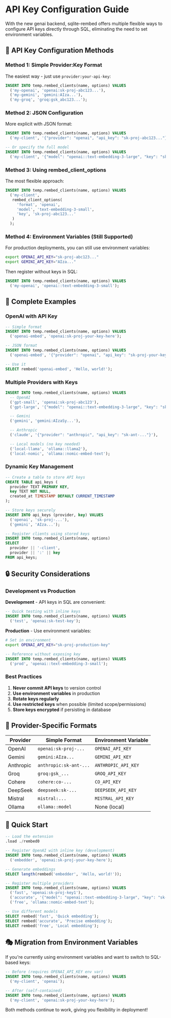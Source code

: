 # API Key Configuration Guide

With the new genai backend, sqlite-rembed offers multiple flexible ways to configure API keys directly through SQL, eliminating the need to set environment variables.

## 🔑 API Key Configuration Methods

### Method 1: Simple Provider:Key Format
The easiest way - just use `provider:your-api-key`:

```sql
INSERT INTO temp.rembed_clients(name, options) VALUES
  ('my-openai', 'openai:sk-proj-abc123...'),
  ('my-gemini', 'gemini:AIza...'),
  ('my-groq', 'groq:gsk_abc123...');
```

### Method 2: JSON Configuration
More explicit with JSON format:

```sql
INSERT INTO temp.rembed_clients(name, options) VALUES
  ('my-client', '{"provider": "openai", "api_key": "sk-proj-abc123..."}');

-- Or specify the full model
INSERT INTO temp.rembed_clients(name, options) VALUES
  ('my-client', '{"model": "openai::text-embedding-3-large", "key": "sk-proj-abc123..."}');
```

### Method 3: Using rembed_client_options
The most flexible approach:

```sql
INSERT INTO temp.rembed_clients(name, options) VALUES
  ('my-client',
   rembed_client_options(
     'format', 'openai',
     'model', 'text-embedding-3-small',
     'key', 'sk-proj-abc123...'
   )
  );
```

### Method 4: Environment Variables (Still Supported)
For production deployments, you can still use environment variables:

```bash
export OPENAI_API_KEY="sk-proj-abc123..."
export GEMINI_API_KEY="AIza..."
```

Then register without keys in SQL:
```sql
INSERT INTO temp.rembed_clients(name, options) VALUES
  ('my-openai', 'openai::text-embedding-3-small');
```

## 🎯 Complete Examples

### OpenAI with API Key
```sql
-- Simple format
INSERT INTO temp.rembed_clients(name, options) VALUES
  ('openai-embed', 'openai:sk-proj-your-key-here');

-- JSON format
INSERT INTO temp.rembed_clients(name, options) VALUES
  ('openai-embed', '{"provider": "openai", "api_key": "sk-proj-your-key-here"}');

-- Use it
SELECT rembed('openai-embed', 'Hello, world!');
```

### Multiple Providers with Keys
```sql
INSERT INTO temp.rembed_clients(name, options) VALUES
  -- OpenAI
  ('gpt-small', 'openai:sk-proj-abc123'),
  ('gpt-large', '{"model": "openai::text-embedding-3-large", "key": "sk-proj-abc123"}'),

  -- Gemini
  ('gemini', 'gemini:AIzaSy...'),

  -- Anthropic
  ('claude', '{"provider": "anthropic", "api_key": "sk-ant-..."}'),

  -- Local models (no key needed)
  ('local-llama', 'ollama::llama2'),
  ('local-nomic', 'ollama::nomic-embed-text');
```

### Dynamic Key Management
```sql
-- Create a table to store API keys
CREATE TABLE api_keys (
  provider TEXT PRIMARY KEY,
  key TEXT NOT NULL,
  created_at TIMESTAMP DEFAULT CURRENT_TIMESTAMP
);

-- Store keys securely
INSERT INTO api_keys (provider, key) VALUES
  ('openai', 'sk-proj-...'),
  ('gemini', 'AIza...');

-- Register clients using stored keys
INSERT INTO temp.rembed_clients(name, options)
SELECT
  provider || '-client',
  provider || ':' || key
FROM api_keys;
```

## 🔒 Security Considerations

### Development vs Production

**Development** - API keys in SQL are convenient:
```sql
-- Quick testing with inline keys
INSERT INTO temp.rembed_clients(name, options) VALUES
  ('test', 'openai:sk-test-key');
```

**Production** - Use environment variables:
```bash
# Set in environment
export OPENAI_API_KEY="sk-proj-production-key"
```

```sql
-- Reference without exposing key
INSERT INTO temp.rembed_clients(name, options) VALUES
  ('prod', 'openai::text-embedding-3-small');
```

### Best Practices

1. **Never commit API keys** to version control
2. **Use environment variables** in production
3. **Rotate keys regularly**
4. **Use restricted keys** when possible (limited scope/permissions)
5. **Store keys encrypted** if persisting in database

## 🎨 Provider-Specific Formats

| Provider | Simple Format | Environment Variable |
|----------|--------------|---------------------|
| OpenAI | `openai:sk-proj-...` | `OPENAI_API_KEY` |
| Gemini | `gemini:AIza...` | `GEMINI_API_KEY` |
| Anthropic | `anthropic:sk-ant-...` | `ANTHROPIC_API_KEY` |
| Groq | `groq:gsk_...` | `GROQ_API_KEY` |
| Cohere | `cohere:co-...` | `CO_API_KEY` |
| DeepSeek | `deepseek:sk-...` | `DEEPSEEK_API_KEY` |
| Mistral | `mistral:...` | `MISTRAL_API_KEY` |
| Ollama | `ollama::model` | None (local) |

## 🚀 Quick Start

```sql
-- Load the extension
.load ./rembed0

-- Register OpenAI with inline key (development)
INSERT INTO temp.rembed_clients(name, options) VALUES
  ('embedder', 'openai:sk-proj-your-key-here');

-- Generate embeddings
SELECT length(rembed('embedder', 'Hello, world!'));

-- Register multiple providers
INSERT INTO temp.rembed_clients(name, options) VALUES
  ('fast', 'openai:sk-proj-key1'),
  ('accurate', '{"model": "openai::text-embedding-3-large", "key": "sk-proj-key1"}'),
  ('free', 'ollama::nomic-embed-text');

-- Use different models
SELECT rembed('fast', 'Quick embedding');
SELECT rembed('accurate', 'Precise embedding');
SELECT rembed('free', 'Local embedding');
```

## 🎭 Migration from Environment Variables

If you're currently using environment variables and want to switch to SQL-based keys:

```sql
-- Before (requires OPENAI_API_KEY env var)
INSERT INTO temp.rembed_clients(name, options) VALUES
  ('my-client', 'openai');

-- After (self-contained)
INSERT INTO temp.rembed_clients(name, options) VALUES
  ('my-client', 'openai:sk-proj-your-key-here');
```

Both methods continue to work, giving you flexibility in deployment!